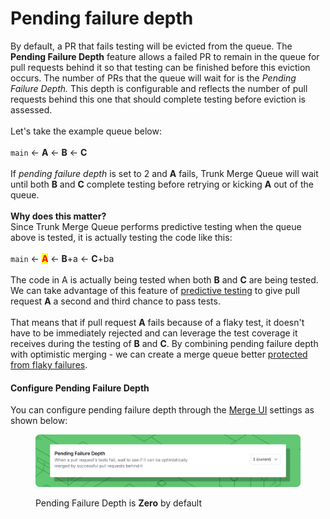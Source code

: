 # Pending failure depth

By default, a PR that fails testing will be evicted from the queue. The **Pending Failure Depth** feature allows a failed PR to remain in the queue for pull requests behind it so that testing can be finished before this eviction occurs. The number of PRs that the queue will wait for is the _Pending Failure Depth._ This depth is configurable and reflects the number of pull requests behind this one that should complete testing before eviction is assessed. \
\
Let's take the example queue below:\
\
`main` <- **A** <- **B** <- **C**\
\
If _pending failure depth_ is set to 2 and **A** fails, Trunk Merge Queue will wait until both **B** and **C** complete testing before retrying or kicking **A** out of the queue.\
\
**Why does this matter?**\
Since Trunk Merge Queue performs predictive testing when the queue above is tested, it is actually testing the code like this:\
\
`main` <- <mark style="color:red;">**A**</mark> <- **B**+a <- **C**+ba\
\
The code in A is actually being tested when both **B** and **C** are being tested. We can take advantage of this feature of [predictive testing](predictive-testing.md) to give pull request **A** a second and third chance to pass tests.\
\
That means that if pull request **A** fails because of a flaky test, it doesn't have to be immediately rejected and can leverage the test coverage it receives during the testing of **B** and **C**. By combining pending failure depth with optimistic merging - we can create a merge queue better [protected from flaky failures](anti-flake-protection.md).&#x20;

#### Configure Pending Failure Depth

You can configure pending failure depth through the [Merge UI](../managing-merge-queue/using-the-webapp.md) settings as shown below:

<figure><img src="../../.gitbook/assets/merge-pending-failure-depth-setting.png" alt=""><figcaption><p>Pending Failure Depth is <strong>Zero</strong> by default</p></figcaption></figure>
